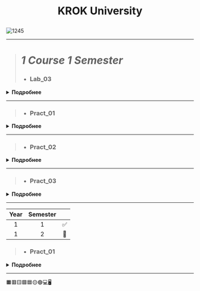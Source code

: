 # <p align="center">   __KROK University__ <p>
 
![1245](https://user-images.githubusercontent.com/90028606/155211222-5c67bc7a-bc6d-44c7-8211-edc8c8da3ee8.png)

***
 
 
 
># _1 Course 1 Semester_
>- ### Lab_03
<details>
<summary><b>Подробнее</b></summary><p> </p>
 
>- <b>Code:</b> _[Link](https://github.com/)_
> 
>- <b>Task:</b> Organize data input and format output of specified data types according to the option number. In the table. for each option there are requirements for the amount, type and format of data. Organize the output of each object using the % operator, the method str.format() and "f" lines.
<table border="1" cellspacing="0" cellpadding="0" width="604">
    <tr>
        <td width="151" colspan="2" valign="top">
            <p align="center"><b>Integers</b></p>
        </td>
        <td width="171" colspan="4" valign="top">
            <p align="center"><b>Real numbers</b></p>
        </td>
        <td width="124" rowspan="3" valign="top">
            <p align="center"><b>The number of characters in a line</b></p>
        </td>
        <td width="124" rowspan="3" valign="top">
            <p align="center"><b>The value of a logical object</b></p>
        </td>
    </tr>
    <tr>
        <td width="70" rowspan="2" valign="top">
            <p align="center"><b>Number of numbers</b></p>
        </td>
        <td width="87" rowspan="2" valign="top">
            <p align="center"><b>The width of the number field</b></p>
        </td>
        <td width="70" rowspan="2" valign="top">
            <p align="center"><b>Number of numbers</b></p>
        </td>
        <td width="38" rowspan="2" valign="top">
            <p align="center"><b>Real floating point number (specified output field width</b>)</p>
        </td>
        <td width="70" colspan="2" valign="top">
            <p align="center"><b>A real number with a fixed point</b></p>
        </td>
    </tr>
    <tr>
        <td width="28">
            <p align="center"><b>Output field width</p>
        </td>
        <td width="38">
            <p align="center"><b>Number of positions after the point</p>
        </td>
    </tr>
    <tr>
        <td width="63" valign="top">
            <p align="center">2</p>
        </td>
        <td width="87" valign="top">
            <p align="center">5</p>
        </td>
        <td width="66" valign="top">
            <p align="center">4</p>
        </td>
        <td width="38" valign="top">
            <p align="center">10</p>
        </td>
        <td width="28">
            <p align="center">7</p>
        </td>
        <td width="38">
            <p align="center">4</p>
        </td>
        <td width="94" valign="top">
            <p align="center">4</p>
        </td>
        <td width="122" valign="top">
            <p align="center">True</p>
        </td>
    </tr>
</table>
</details>

***
 
>- ### Pract_01
<details>
<summary><b>Подробнее</b></summary><p> </p>
 
>- <b>Code:</b> _[Link](https://github.com/)_
> 
>- <b>Task: </b>
 
><b>Task #1:</b> Construct these numeric values:
>Integer zero
>Floating point zero
>Integer one hundred and one
Floating point one thousand
Floating point one thousand using scientific notation
Create a positive integer, a negative integer, and zero. Assign them to variables
Write several arithmetic expressions. Bind the values to variables. Use a variety of operators, e.g. +, -, /, *, etc. Use parentheses to control operator scope.
Create several floats and assign them to variables.
Write several arithmetic expressions containing your float variables.
Write several expressions using mixed arithmetic (integers and floats).
Obtain a float as a result of division of one integer by another; do so by explicitly converting one integer to a float.

><b>Task #2:</b> Type Conversation
>Construct an integer from the string "123"
Construct a float from the integer 123
Construct an integer from the float 12.345
 
><b>Task #3:</b> Digits of a Number
>Write a Python-script that detects the last 4 digits of a credit card.
Find the sum of the digits of a three-digit number
</details>
 

***  
 
 >- ### Pract_02
<details>
<summary><b>Подробнее</b></summary><p> </p>
 
>- <b>Code:</b> _[Link](https://github.com/)_
> 
>- <b>Task :</b> 
 
><b>Task #1:</b>
>Assume that we define x, y, and z to refer to int values. Write an expression that computes whether...
...x is odd
...x is a multiple of 20 (e.g., 20, 40, 60, ...)
Assume that zero is a positive number. Write an expression that computes whether...
...x and y are both positive
...x and y have the same sign (both are positive or both are negative)
...x and y have different signs (one is positive and one is negative)
Write an expression that computes whether...
...all three names (x, y, and z) are bound to equal values
...all three names (x, y, and z) are bound to different values (none the same)
...two variables store the same value, but the third one is different
 
><b>Task #2:</b>
Assume that we specify two points in space by definint the x and y coordinate of each using x1, y1, x2, and y2 all which are float. Write an expression that computes...
...the distance between these points
...the slope of the line from the first point to the second
...whether both points lie on the same line from the origin
...whether the first point is above the second
...what quadrant the first point lies in (1st, 2nd, 3rd, or 4th)
...whether the two points lie in the same quadrant
 </b>
</details>
 

***  

  >- ### Pract_03
<details>
<summary><b>Подробнее</b></summary><p> </p>
 
>- <b>Code:</b> _[Link](https://github.com/)_
> 
>- <b>Task:</b>
 
>- Write a Python program using loop structure to print numbers 1.2.3……9
>- Write a Python program using loop structure to print numbers 9.8.7…..1
>- Write a Python program to print on the screen odd numbers between 5..13
>- Write a Python program to add all the numbers entered by a user until user enters 0.
>- Write a Python Program to reverse a number. For example, if user enters 123 as input then 321 is printed as output.
>- Write Python program to find and print factorial of a number
 
</details>


***  

|Year|Semester||
|:---:|:---:|:---:|
|1|1|✅|
|1|2|🔲| 
 
 

 
  >- ### Pract_01
<details>
<summary><b>Подробнее</b></summary><p> </p>
 
>- <b>Code:</b> _[Link](https://github.com/)_
> 
>- <b>Task:</b>
 
 
</details>


***  

🟧🟥🟨🟩🟦🟡🟢💻🖥
